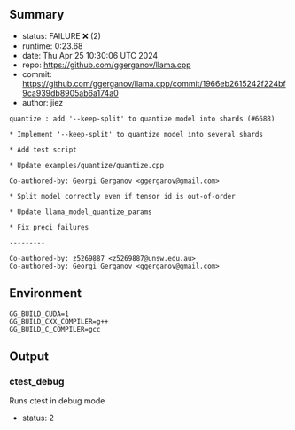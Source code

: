 ## Summary

- status:  FAILURE ❌ (2)
- runtime: 0:23.68
- date:    Thu Apr 25 10:30:06 UTC 2024
- repo:    https://github.com/ggerganov/llama.cpp
- commit:  https://github.com/ggerganov/llama.cpp/commit/1966eb2615242f224bf9ca939db8905ab6a174a0
- author:  jiez
```
quantize : add '--keep-split' to quantize model into shards (#6688)

* Implement '--keep-split' to quantize model into several shards

* Add test script

* Update examples/quantize/quantize.cpp

Co-authored-by: Georgi Gerganov <ggerganov@gmail.com>

* Split model correctly even if tensor id is out-of-order

* Update llama_model_quantize_params

* Fix preci failures

---------

Co-authored-by: z5269887 <z5269887@unsw.edu.au>
Co-authored-by: Georgi Gerganov <ggerganov@gmail.com>
```

## Environment

```
GG_BUILD_CUDA=1
GG_BUILD_CXX_COMPILER=g++
GG_BUILD_C_COMPILER=gcc
```

## Output

### ctest_debug

Runs ctest in debug mode
- status: 2
```

```

